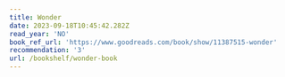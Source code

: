 ```yaml
---
title: Wonder
date: 2023-09-18T10:45:42.282Z
read_year: 'NO'
book_ref_url: 'https://www.goodreads.com/book/show/11387515-wonder'
recommendation: '3'
url: /bookshelf/wonder-book
---
```



